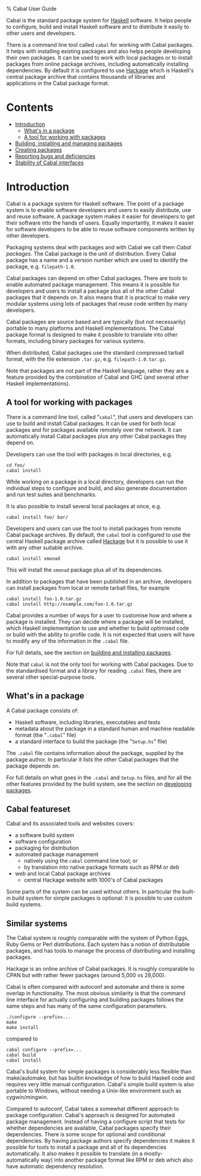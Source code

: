 % Cabal User Guide

Cabal is the standard package system for [Haskell] software. It helps
people to configure, build and install Haskell software and to
distribute it easily to other users and developers.

There is a command line tool called `cabal` for working with Cabal
packages. It helps with installing existing packages and also helps
people developing their own packages. It can be used to work with local
packages or to install packages from online package archives, including
automatically installing dependencies. By default it is configured to
use [Hackage] which is Haskell's central package archive that contains
thousands of libraries and applications in the Cabal package format.

# Contents #

  * [Introduction](#introduction)
      - [What's in a package](#whats-in-a-package)
      - [A tool for working with packages](#a-tool-for-working-with-packages)
  * [Building, installing and managing packages](installing-packages.html)
  * [Creating packages](developing-packages.html)
  * [Reporting bugs and deficiencies](misc.html#reporting-bugs-and-deficiencies)
  * [Stability of Cabal interfaces](misc.html#stability-of-cabal-interfaces)

# Introduction #

Cabal is a package system for Haskell software. The point of a package
system is to enable software developers and users to easily distribute,
use and reuse software. A package system makes it easier for developers
to get their software into the hands of users. Equally importantly, it
makes it easier for software developers to be able to reuse software
components written by other developers.

Packaging systems deal with packages and with Cabal we call them _Cabal
packages_. The Cabal package is the unit of distribution. Every Cabal
package has a name and a version number which are used to identify the
package, e.g. `filepath-1.0`.

Cabal packages can depend on other Cabal packages. There are tools
to enable automated package management. This means it is possible for
developers and users to install a package plus all of the other Cabal
packages that it depends on. It also means that it is practical to make
very modular systems using lots of packages that reuse code written by
many developers.

Cabal packages are source based and are typically (but not necessarily)
portable to many platforms and Haskell implementations. The Cabal
package format is designed to make it possible to translate into other
formats, including binary packages for various systems.

When distributed, Cabal packages use the standard compressed tarball
format, with the file extension `.tar.gz`, e.g. `filepath-1.0.tar.gz`.

Note that packages are not part of the Haskell language, rather they
are a feature provided by the combination of Cabal and GHC (and several
other Haskell implementations).


## A tool for working with packages ##

There is a command line tool, called "`cabal`", that users and developers
can use to build and install Cabal packages. It can be used for both
local packages and for packages available remotely over the network. It
can automatically install Cabal packages plus any other Cabal packages
they depend on.

Developers can use the tool with packages in local directories, e.g.

~~~~~~~~~~~~~~~~
cd foo/
cabal install
~~~~~~~~~~~~~~~~

While working on a package in a local directory, developers can run the
individual steps to configure and build, and also generate documentation
and run test suites and benchmarks.

It is also possible to install several local packages at once, e.g.

~~~~~~~~~~~~~~~~
cabal install foo/ bar/
~~~~~~~~~~~~~~~~

Developers and users can use the tool to install packages from remote
Cabal package archives. By default, the `cabal` tool is configured to
use the central Haskell package archive called [Hackage] but it
is possible to use it with any other suitable archive.

~~~~~~~~~~~~~~~~
cabal install xmonad
~~~~~~~~~~~~~~~~

This will install the `xmonad` package plus all of its dependencies.

In addition to packages that have been published in an archive,
developers can install packages from local or remote tarball files,
for example

~~~~~~~~~~~~~~~~
cabal install foo-1.0.tar.gz
cabal install http://example.com/foo-1.0.tar.gz
~~~~~~~~~~~~~~~~

Cabal provides a number of ways for a user to customise how and where a
package is installed. They can decide where a package will be installed,
which Haskell implementation to use and whether to build optimised code
or build with the ability to profile code. It is not expected that users
will have to modify any of the information in the `.cabal` file.

For full details, see the section on [building and installing
packages](installing-packages.html).

Note that `cabal` is not the only tool for working with Cabal packages.
Due to the standardised format and a library for reading `.cabal` files,
there are several other special-purpose tools.

## What's in a package ##

A Cabal package consists of:

  * Haskell software, including libraries, executables and tests
  * metadata about the package in a standard human and machine
    readable format (the "`.cabal`" file)
  * a standard interface to build the package (the "`Setup.hs`" file)

The `.cabal` file contains information about the package, supplied by
the package author. In particular it lists the other Cabal packages
that the package depends on.

For full details on what goes in the `.cabal` and `Setup.hs` files, and
for all the other features provided by the build system, see the section
on [developing packages](developing-packages.html).


## Cabal featureset ##

Cabal and its associated tools and websites covers:

 * a software build system
 * software configuration
 * packaging for distribution
 * automated package management
    * natively using the `cabal` command line tool; or
    * by translation into native package formats such as RPM or deb
 * web and local Cabal package archives
    * central Hackage website with 1000's of Cabal packages

Some parts of the system can be used without others. In particular the
built-in build system for simple packages is optional: it is possible
to use custom build systems.

## Similar systems ##

The Cabal system is roughly comparable with the system of Python Eggs,
Ruby Gems or Perl distributions. Each system has a notion of
distributable packages, and has tools to manage the process of
distributing and installing packages.

Hackage is an online archive of Cabal packages. It is roughly comparable
to CPAN but with rather fewer packages (around 5,000 vs 28,000).

Cabal is often compared with autoconf and automake and there is some
overlap in functionality. The most obvious similarity is that the
command line interface for actually configuring and building packages
follows the same steps and has many of the same configuration
parameters.

~~~~~~~~~~
./configure --prefix=...
make
make install
~~~~~~~~~~

compared to

~~~~~~~~~~
cabal configure --prefix=...
cabal build
cabal install
~~~~~~~~~~

Cabal's build system for simple packages is considerably less flexible
than make/automake, but has builtin knowledge of how to build Haskell
code and requires very little manual configuration. Cabal's simple build
system is also portable to Windows, without needing a Unix-like
environment such as cygwin/mingwin.

Compared to autoconf, Cabal takes a somewhat different approach to
package configuration. Cabal's approach is designed for automated
package management. Instead of having a configure script that tests for
whether dependencies are available, Cabal packages specify their
dependencies. There is some scope for optional and conditional
dependencies. By having package authors specify dependencies it makes it
possible for tools to install a package and all of its dependencies
automatically. It also makes it possible to translate (in a
mostly-automatically way) into another package format like RPM or deb
which also have automatic dependency resolution.

[Haskell]:  http://www.haskell.org/
[Hackage]:  http://hackage.haskell.org/
